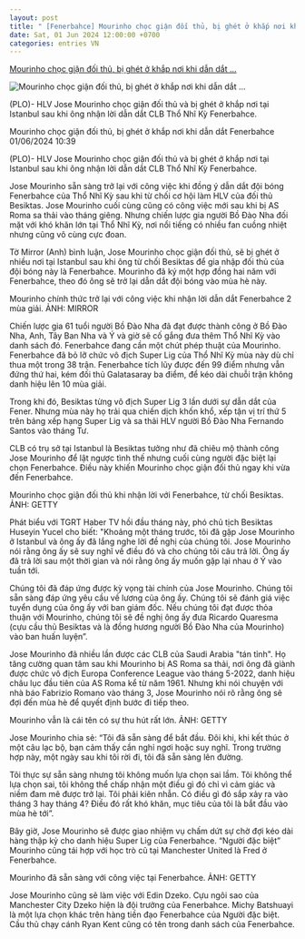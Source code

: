 ```yaml
---
layout: post
title: " [Fenerbahce] Mourinho chọc giận đối thủ, bị ghét ở khắp nơi khi dẫn dắt ..."
date: Sat, 01 Jun 2024 12:00:00 +0700
categories: entries VN
---
```

[Mourinho chọc giận đối thủ, bị ghét ở khắp nơi khi dẫn dắt ...](https://plo.vn/mourinho-choc-gian-doi-thu-bi-ghet-o-khap-noi-khi-dan-dat-fenerbahce-post793578.html)

![Mourinho chọc giận đối thủ, bị ghét ở khắp nơi khi dẫn dắt ...](https://image.plo.vn/1200x630/Uploaded/2024/yqjvzdjwp/2024_06_01/mourinho-choc-gian-doi-thu-656.jpg.webp)

(PLO)- HLV Jose Mourinho chọc giận đối thủ và bị ghét ở khắp nơi tại Istanbul sau khi ông nhận lời dẫn dắt CLB Thổ Nhĩ Kỳ Fenerbahce.

Mourinho chọc giận đối thủ, bị ghét ở khắp nơi khi dẫn dắt Fenerbahce 01/06/2024 10:39

(PLO)- HLV Jose Mourinho chọc giận đối thủ và bị ghét ở khắp nơi tại Istanbul sau khi ông nhận lời dẫn dắt CLB Thổ Nhĩ Kỳ Fenerbahce.

Jose Mourinho sẵn sàng trở lại với công việc khi đồng ý dẫn dắt đội bóng Fenerbahce của Thổ Nhĩ Kỳ sau khi từ chối cơ hội làm HLV của đối thủ Besiktas. Jose Mourinho cuối cùng cũng có công việc mới sau khi bị AS Roma sa thải vào tháng giêng. Nhưng chiến lược gia người Bồ Đào Nha đối mặt với khó khăn lớn tại Thổ Nhĩ Kỳ, nơi nổi tiếng có nhiều fan cuồng nhiệt nhưng cũng vô cùng cực đoan.

Tờ Mirror (Anh) bình luận, Jose Mourinho chọc giận đối thủ, sẽ bị ghét ở nhiều nơi tại Istanbul sau khi ông từ chối Besiktas để gia nhập đối thủ của đội bóng này là Fenerbahce. Mourinho đã ký một hợp đồng hai năm với Fenerbahce, theo đó ông sẽ trở lại dẫn dắt đội bóng vào mùa hè này.

Mourinho chính thức trở lại với công việc khi nhận lời dẫn dắt Fenerbahce 2 mùa giải. ẢNH: MIRROR

Chiến lược gia 61 tuổi người Bồ Đào Nha đã đạt được thành công ở Bồ Đào Nha, Anh, Tây Ban Nha và Ý và giờ sẽ cố gắng đưa thêm Thổ Nhĩ Kỳ vào danh sách đó. Fenerbahce đang cần một chút phép thuật của Mourinho. Fenerbahce đã bỏ lỡ chức vô địch Super Lig của Thổ Nhĩ Kỳ mùa này dù chỉ thua một trong 38 trận. Fenerbahce tích lũy được đến 99 điểm nhưng vẫn đứng thứ hai, kém đối thủ Galatasaray ba điểm, để kéo dài chuỗi trận không danh hiệu lên 10 mùa giải.

Trong khi đó, Besiktas từng vô địch Super Lig 3 lần dưới sự dẫn dắt của Fener. Nhưng mùa này họ trải qua chiến dịch khốn khổ, xếp tận vị trí thứ 5 trên bảng xếp hạng Super Lig và sa thải HLV người Bồ Đào Nha Fernando Santos vào tháng Tư.

CLB có trụ sở tại Istanbul là Besiktas tưởng như đã chiêu mộ thành công Jose Mourinho để lật ngược tình thế nhưng cuối cùng người đặc biệt lại chọn Fenerbahce. Điều này khiến Mourinho chọc giận đối thủ ngay khi vừa đến Fenerbahce.

Mourinho chọc giận đối thủ khi nhận lời với Fenerbahce, từ chối Besiktas. ẢNH: GETTY

Phát biểu với TGRT Haber TV hồi đầu tháng này, phó chủ tịch Besiktas Huseyin Yucel cho biết: "Khoảng một tháng trước, tôi đã gặp Jose Mourinho ở Istanbul và ông ấy đã lắng nghe lời đề nghị của chúng tôi. Jose Mourinho nói rằng ông ấy sẽ suy nghĩ về điều đó và cho chúng tôi câu trả lời. Ông ấy đã trả lời sau một thời gian và nói rằng ông ấy muốn gặp lại nhau ở Ý vào tuần tới.

Chúng tôi đã đáp ứng được kỳ vọng tài chính của Jose Mourinho. Chúng tôi sẵn sàng đáp ứng yêu cầu về lương của ông ấy. Chúng tôi sẽ đánh giá việc tuyển dụng của ông ấy với ban giám đốc. Nếu chúng tôi đạt được thỏa thuận với Mourinho, chúng tôi sẽ đề nghị ông ấy đưa Ricardo Quaresma (cựu cầu thủ Besiktas và là đồng hương người Bồ Đào Nha của Mourinho) vào ban huấn luyện”.

Jose Mourinho đã nhiều lần được các CLB của Saudi Arabia "tán tỉnh". Họ tăng cường quan tâm sau khi Mourinho bị AS Roma sa thải, nơi ông đã giành được chức vô địch Europa Conference League vào tháng 5-2022, danh hiệu châu lục đầu tiên của AS Roma kể từ năm 1961. Nhưng khi nói chuyện với nhà báo Fabrizio Romano vào tháng 3, Jose Mourinho nói rõ rằng ông sẽ đợi đến mùa hè để quyết định bước đi tiếp theo.

Mourinho vẫn là cái tên có sự thu hút rất lớn. ẢNH: GETTY

Jose Mourinho chia sẻ: “Tôi đã sẵn sàng để bắt đầu. Đôi khi, khi kết thúc ở một câu lạc bộ, bạn cảm thấy cần nghỉ ngơi hoặc suy nghĩ. Trong trường hợp này, một ngày sau khi tôi rời đi, tôi đã sẵn sàng lên đường.

Tôi thực sự sẵn sàng nhưng tôi không muốn lựa chọn sai lầm. Tôi không thể lựa chọn sai, tôi không thể chấp nhận một điều gì đó chỉ vì cảm giác và niềm đam mê được trở lại. Tôi phải kiên nhẫn. Có điều gì đó sắp xảy ra vào tháng 3 hay tháng 4? Điều đó rất khó khăn, mục tiêu của tôi là bắt đầu vào mùa hè tới”.

Bây giờ, Jose Mourinho sẽ được giao nhiệm vụ chấm dứt sự chờ đợi kéo dài hàng thập kỷ cho danh hiệu Super Lig của Fenerbahce. “Người đặc biệt” Mourinho cũng tái hợp với học trò cũ tại Manchester United là Fred ở Fenerbahce.

Mourinho đã sẵn sàng với công việc tại Fenerbahce. ẢNH: GETTY

Jose Mourinho cũng sẽ làm việc với Edin Dzeko. Cựu ngôi sao của Manchester City Dzeko hiện là đội trưởng của Fenerbahce. Michy Batshuayi là một lựa chọn khác trên hàng tiền đạo Fenerbahce của Người đặc biệt. Cầu thủ chạy cánh Ryan Kent cũng có tên trong danh sách của Fenerbahce.

